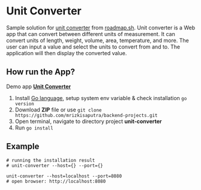 # Unit Converter
Sample solution for [unit converter](https://roadmap.sh/projects/unit-converter) from [roadmap.sh](https://roadmap.sh). Unit converter is a Web app
that can convert between different units of measurement. It can convert units of length, 
weight, volume, area, temperature, and more. The user can input a value and select the units to convert from and to.
The application will then display the converted value.

## How run the App?
Demo app [**Unit Converter**]()
1. Install [Go language](https://go.dev), setup system env variable & check installation ``go version``
2. Download **ZIP** file or use ``git clone https://github.com/mrizkisaputra/backend-projects.git``
3. Open terminal, navigate to directory project **unit-converter**
4. Run ``go install``

## Example
```shell
# running the installation result
# unit-converter --host={} --port={}

unit-converter --host=localhost --port=8080
# open browser: http://localhost:8080
```
